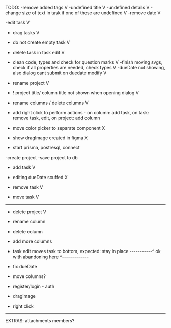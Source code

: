 TODO:
-remove added tags V
-undefined title V
-undefined details V
-change size of text in task if one of these are undefined V
-remove date V

-edit task V

- drag tasks V

- do not create empty task V
- delete task in task edit V

- clean code, types and check for question marks V
-finish moving svgs, check if all properties are needed, check types V
-dueDate not showing, also dialog cant submit on duedate modify V

- rename project V

- ! project title/ column title not shown when opening dialog V

- rename columns / delete columns V
- add right click to perform actions - on column: add task, on task: remove task, edit, on project: add column

- move color picker to separate component X

- show dragImage created in figma X


- start prisma, postresql, connect

-create project
-save project to db

- add task V
- editing dueDate scuffed X

- remove task V
- move task V



---------------------------------------------------
- delete project V
- rename column
- delete column
- add more columns
- task edit moves task to bottom, expected: stay in place
-----------^ ok with abandoning here ^-------------

- fix dueDate
- move columns?

- register/login - auth
- dragImage
- right click
---------------------------------------------------

EXTRAS:
attachments
members?

